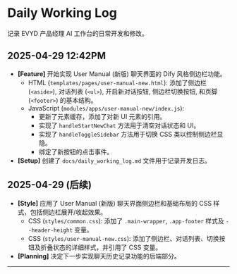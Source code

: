 # Daily Working Log

记录 EVYD 产品经理 AI 工作台的日常开发和修改。

## 2025-04-29 12:42PM

- **[Feature]** 开始实现 User Manual (新版) 聊天界面的 Dify 风格侧边栏功能。
    - HTML (`templates/pages/user-manual-new.html`): 添加了侧边栏 (`<aside>`), 对话列表 (`<ul>`), 开启新对话按钮, 侧边栏切换按钮, 和页脚 (`<footer>`) 的基本结构。
    - JavaScript (`modules/apps/user-manual-new/index.js`): 
        - 更新了元素缓存，添加了对新 UI 元素的引用。
        - 实现了 `handleStartNewChat` 方法用于清空对话状态和 UI。
        - 实现了 `handleToggleSidebar` 方法用于切换 CSS 类以控制侧边栏显隐。
        - 绑定了新按钮的点击事件。
- **[Setup]** 创建了 `docs/daily_working_log.md` 文件用于记录开发日志。

## 2025-04-29 (后续)

- **[Style]** 应用了 User Manual (新版) 聊天界面侧边栏和基础布局的 CSS 样式，包括侧边栏展开/收起效果。
    - CSS (`styles/common.css`): 添加了 `.main-wrapper`, `.app-footer` 样式及 `--header-height` 变量。
    - CSS (`styles/user-manual-new.css`): 添加了侧边栏、对话列表、切换按钮及折叠状态的详细样式，并引用了 CSS 变量。
- **[Planning]** 决定下一步实现聊天历史记录功能的后端部分。

--- 